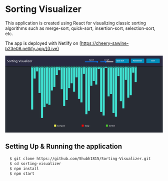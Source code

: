 # Sorting Visualizer

This application is created using React for visualizing classic sorting algorithms such as merge-sort, quick-sort, insertion-sort, selection-sort, etc.

The app is deployed with Netlify on [https://cheery-sawine-b23e08.netlify.app/](Live)

![](/public/sv.png)

## Setting Up & Running the application

```
  $ git clone https://github.com/Shubh1815/Sorting-Visualizer.git
  $ cd sorting-visualizer
  $ npm install
  $ npm start
```
